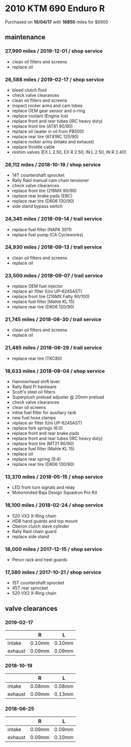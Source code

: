 # 2010 KTM 690 Enduro R

Purchased on **10/04/17** with **16850** miles for \$6900

## maintenance

### 27,990 miles / 2019-12-01 / shop service

- clean oil filters and screens
- replace oil

### 26,588 miles / 2019-02-17 / shop service

- bleed clutch fluid
- check valve clearances
- clean oil filters and screens
- inspect rocker arms and cam lobes
- replace OEM gear sensor and o-ring
- replace coolant (Engine Ice)
- replace front and rear tubes (IRC heavy duty)
- replace front tire (AT81 90/90)
- replace oil (water in oil from PB500)
- replace rear tire (AT81RC 120/90)
- replace rocker arms (intake and exhaust)
- replace throttle cable
- reshim valves (EX L 2.50, EX R 2.50; IN L 2.50, IN R 2.40)

### 26,112 miles / 2018-10-19 / shop service

- 14T countershaft sprocket
- Rally Raid manual cam chain tensioner
- check valve clearances
- replace front tire (216MX 90/90)
- replace rear brake pads (EBC)
- replace rear tire (D606 130/90)
- side stand bypass switch

### 24,345 miles / 2018-09-14 / trail service

- replace fuel filter (NAPA 3011)
- replace fuel pump (CA Cycleworks)

### 24,930 miles / 2018-09-13 / trail service

- clean oil filters and screens
- replace oil

### 23,500 miles / 2018-09-07 / trail service

- replace OEM fuel injector
- replace air filter (Uni UP-6245AST)
- replace front tire (216MX Fatty 90/100)
- replace fuel filter (Mahle KL 15)
- replace rear tire (D606 120/90)

### 21,745 miles / 2018-08-30 / trail service

- clean oil filters and screens
- replace oil

### 21,485 miles / 2018-08-29 / trail service

- replace rear tire (TKC80)

### 18,633 miles / 2018-08-04 / shop service

- Hammerhead shift lever
- Rally Raid FI hardware
- Scott's steel oil filters
- Superplush preload adjuster @ 20mm preload
- check valve clearances
- clean oil screens
- inline fuel filter for auxiliary tank
- new fuel hose clamps
- replace air filter (Uni UP-6245AST)
- replace fork springs (6.0)
- replace front and rear brake pads
- replace front and rear tubes (IRC heavy duty)
- replace front tire (MT21 90/90)
- replace fuel filter (Mahle KL 15)
- replace oil
- replace rear spring (9.4)
- replace rear tire (D606 130/90)

### 13,370 miles / 2018-05-15 / shop service

- LED front turn signals and relay
- Motominded Baja Design Squadron Pro Kit

### 18,100 miles / 2018-02-24 / shop service

- 520 VX2 X-Ring chain
- HDB hand guards and top mount
- Oberon clutch slave cylinder
- Rally Raid chain guard
- replace side stand

### 18,000 miles / 2017-12-15 / shop service

- Perun rack and heel guards

### 17,380 miles / 2017-10-21 / shop service

- 15T countershaft sprocket
- 45T rear sprocket
- 520 VX2 X-Ring chain

## valve clearances

### 2019-02-17

|         | R      | L      |
| ------- | ------ | ------ |
| intake  | 0.10mm | 0.10mm |
| exhaust | 0.09mm | 0.09mm |

### 2018-10-19

|         | R      | L      |
| ------- | ------ | ------ |
| intake  | 0.08mm | 0.08mm |
| exhaust | 0.09mm | 0.13mm |

### 2018-06-25

|         | R      | L      |
| ------- | ------ | ------ |
| intake  | 0.09mm | 0.09mm |
| exhaust | 0.09mm | 0.10mm |
